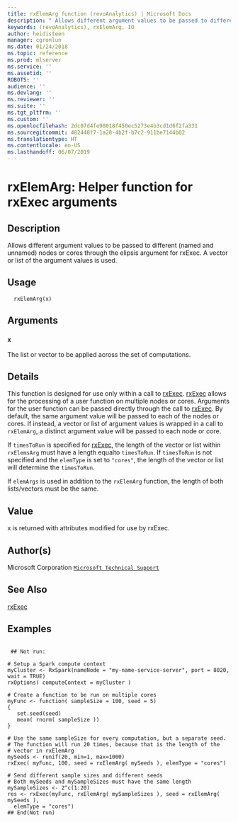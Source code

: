 ```yaml
---
title: rxElemArg function (revoAnalytics) | Microsoft Docs
description: " Allows different argument values to be passed to different (named and unnamed) nodes or cores through the elipsis argument for rxExec. A vector or list of the argument values is used. "
keywords: (revoAnalytics), rxElemArg, IO
author: heidisteen
manager: cgronlun
ms.date: 01/24/2018
ms.topic: reference
ms.prod: mlserver
ms.service: ''
ms.assetid: ''
ROBOTS: ''
audience: ''
ms.devlang: ''
ms.reviewer: ''
ms.suite: ''
ms.tgt_pltfrm: ''
ms.custom: ''
ms.openlocfilehash: 2dc07d4fe98018f450ec5273e4b3cd1d6f2fa331
ms.sourcegitcommit: 482448f7-1a28-4b2f-b7c2-911be7144b02
ms.translationtype: HT
ms.contentlocale: en-US
ms.lasthandoff: 06/07/2019
---
```

 # <a name="rxelemarg--helper-function-for-rxexec-arguments"></a>rxElemArg:  Helper function for rxExec arguments  
 ## <a name="description"></a>Description

Allows different argument values to be passed to different (named and unnamed) nodes or cores through the elipsis argument for rxExec. A vector or list of the argument values is used.



 ## <a name="usage"></a>Usage

```   
  rxElemArg(x)

```


 ## <a name="arguments"></a>Arguments



 ### `x`
 The list or vector to be applied across the set of computations. 




 ## <a name="details"></a>Details

This function is designed for use only within a call to [rxExec](rxExec.md).  [rxExec](rxExec.md) allows for the processing of a user function on multiple nodes or cores.  Arguments for the user function can be passed directly through the call to [rxExec](rxExec.md).  By default, the same argument value will be passed to each of the nodes or cores.  If instead, a vector or list of argument values is wrapped in a call to `rxElemArg`, a distinct argument value will be passed to each node or core.  

If `timesToRun` is specified for [rxExec](rxExec.md), the length of the vector or list within `rxElemsArg` must have a length equalto `timesToRun`. If `timesToRun` is not specified and the `elemType` is set to `"cores"`, the length of the vector or list will determine the `timesToRun`. 

If `elemArgs` is used in addition to the `rxElemArg` function, the length of both lists/vectors must be the same.


 ## <a name="value"></a>Value

x is returned with attributes modified for use by rxExec.

 ## <a name="authors"></a>Author(s)
 Microsoft Corporation [`Microsoft Technical Support`](https://go.microsoft.com/fwlink/?LinkID=698556&clcid=0x409)


 ## <a name="see-also"></a>See Also

[rxExec](rxExec.md)


 ## <a name="examples"></a>Examples

 ```

  ## Not run:

# Setup a Spark compute context
myCluster <- RxSpark(nameNode = "my-name-service-server", port = 8020, wait = TRUE)
rxOptions( computeContext = myCluster )

# Create a function to be run on multiple cores
myFunc <- function( sampleSize = 100, seed = 5)
{
    set.seed(seed)
    mean( rnorm( sampleSize ))
}   

# Use the same sampleSize for every computation, but a separate seed.
# The function will run 20 times, because that is the length of the
# vector in rxElemArg
mySeeds <- runif(20, min=1, max=1000)
rxExec( myFunc, 100, seed = rxElemArg( mySeeds ), elemType = "cores")

# Send different sample sizes and different seeds
# Both mySeeds and mySampleSizes must have the same length
mySampleSizes <- 2^c(1:20)
res <- rxExec(myFunc, rxElemArg( mySampleSizes ), seed = rxElemArg( mySeeds ),
   elemType = "cores")
 ## End(Not run) 
```



